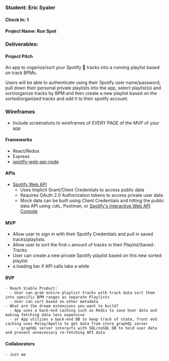### Student: Eric Syaler

#### Check In: 1

#### Project Name: Run Spot

### Deliverables:

#### Project Pitch
An app to organize/sort your Spotify 🎵 tracks into a running playlist based on track BPMs.

Users will be able to authenticate using their Spotify user name/password,
pull down their personal private playlists into the app, select playlist(s) and
sort/organize tracks by BPM and then create a new playlist based on the
sorted/organized tracks and add it to their spotify account.


### Wireframes
- Include screenshots to wireframes of EVERY PAGE of the MVP of your app

#### Frameworks
- React/Redux
- Express
- [spotify-web-api-node](https://github.com/thelinmichael/spotify-web-api-node)

#### APIs
- [Spotify Web API](https://developer.spotify.com/web-api/)
  - Uses Implicit Grant/Client Credentials to access public data
  - Requires OAuth 2.0 Authorization tokens to access private user data
  - Mock data can be built  using Client Credentials and hitting the public data API using `cURL`, Postman, or [Spotify's Interactive Web API Console](https://developer.spotify.com/web-api/console/)

#### MVP
  - Allow user to sign in with their Spotify Credentials and pull in saved tracks/playlists.
  - Allow user to sort the first `x` amount of tracks in their Playlist/Saved-Tracks
  - User can create a new private Spotify playlist based on this new sorted playlist
  - a loading bar if API calls take a while

#### RVP
    - Reach Viable Product:
      - User can grab entire playlist tracks with track data sort them into specific BPM ranges as separate Playlists
      - User can sort based on other metadata
    - What are the dream extensions you want to build?
      - App uses a back-end caching such as Redis to save User data and making fetching data less expensive
      - or App utilizes a back-end DB to keep track of state, front end caching uses Relay/Apollo to get data from store graphQL server
         - graphQL server interacts with SQL/noSQL DB to hold user data and prevent unnecessary re-fetching API data

#### Collaborators
    - Just me
